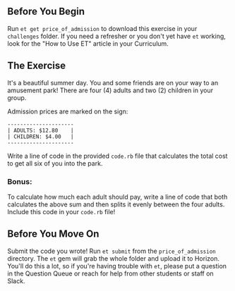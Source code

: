 ## Before You Begin

Run `et get price_of_admission` to download this exercise in your `challenges` folder. If you need a refresher or you don't yet have `et` working, look for the "How to Use ET" article in your Curriculum.

## The Exercise
It's a beautiful summer day. You and some friends are on your way to an
amusement park! There are four (4) adults and two (2) children in your group.

Admission prices are marked on the sign:

```no-highlight
---------------------
| ADULTS: $12.80    |
| CHILDREN: $4.00   |
---------------------
```

Write a line of code in the provided `code.rb` file that calculates the total cost to get all six of you into the park.

### Bonus:

To calculate how much each adult should pay, write a line of code that
both calculates the above sum and then splits it evenly between the
four adults. Include this code in your `code.rb` file!

## Before You Move On
Submit the code you wrote! Run `et submit` from the `price_of_admission` directory. The `et` gem will grab the whole folder and upload it to Horizon.
You'll do this a lot, so if you're having trouble with `et`, please put a question in the Question Queue or reach for help from other students or staff on Slack.

